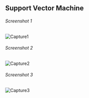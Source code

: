 ## Support Vector Machine

###### Screenshot 1
![Capture1](https://user-images.githubusercontent.com/58501537/216285270-c0aa56b7-e80b-4546-a2a3-0b44c8842fa6.PNG)

###### Screenshot 2
![Capture2](https://user-images.githubusercontent.com/58501537/216285317-36442c4e-c486-4051-9725-d7922c419c42.PNG)

###### Screenshot 3
![Capture3](https://user-images.githubusercontent.com/58501537/216285343-90f7903b-ad95-4471-903f-c93265ff0bf7.PNG)
